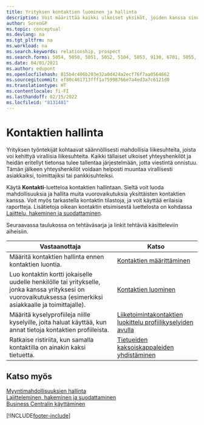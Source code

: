 ```yaml
---
title: Yrityksen kontaktien luominen ja hallinta
description: Voit määrittää kaikki ulkoiset yksiköt, joiden kanssa sinulla on liikesuhde, kontakteiksi. Kyse voi olla esimerkiksi prospekteista, asiakkaista, toimittajista ja konsulteista.
author: SorenGP
ms.topic: conceptual
ms.devlang: na
ms.tgt_pltfrm: na
ms.workload: na
ms.search.keywords: relationship, prospect
ms.search.forms: 5054, 5050, 5051, 5052, 5104, 5053, 9130, 6701, 5055, 1604
ms.date: 04/01/2021
ms.author: edupont
ms.openlocfilehash: 815b4c406b203e32a0d424a2ecf76f7aa0564662
ms.sourcegitcommit: ef80c461713fff1a75998766e7a4ed3a7c6121d0
ms.translationtype: HT
ms.contentlocale: fi-FI
ms.lasthandoff: 02/15/2022
ms.locfileid: "8131481"
---
```

# <a name="managing-contacts"></a>Kontaktien hallinta

Yrityksen työntekijät kohtaavat säännöllisesti mahdollisia liikesuhteita, joista voi kehittyä virallisia liikesuhteita. Kaikki tällaiset ulkoiset yhteyshenkilöt ja heidän eritellyt tietonsa tulee tallentaa järjestelmään, jotta viestintä onnistuu. Tämän jälkeen yhteyshenkilöt voidaan helposti muuntaa virallisesti asiakkaiksi, toimittajiksi tai pankkisuhteiksi.

Käytä **Kontakti**-luetteloa kontaktien hallintaan. Sieltä voit luoda mahdollisuuksia ja hallita muita vuorovaikutuksia yksittäisten kontaktien kanssa. Voit myös tarkastella kontaktin tilastoja, ja voit käyttää erilaisia raportteja. Lisätietoja oikean kontaktin etsimisestä luettelosta on kohdassa [Lajittelu, hakeminen ja suodattaminen](ui-enter-criteria-filters.md).  

Seuraavassa taulukossa on tehtäväsarja ja linkit tehtäviä käsitteleviin aiheisiin.

| Vastaanottaja | Katso |
| --- | --- |
| Määritä kontaktien hallinta ennen kontaktien luontia. |[Kontaktien määrittäminen](marketing-setup-contacts.md) |
| Luo kontaktin kortti jokaiselle uudelle henkilölle tai yritykselle, jonka kanssa yrityksesi on vuorovaikutuksessa (esimerkiksi asiakkaalle ja toimittajalle). |[Kontaktien luominen](marketing-create-contact-companies.md) |
|Määritä kyselyprofiileja niille kyselyille, joita haluat käyttää, kun annat tietoja kontaktien profiileista.|[Liiketoimintakontaktien luokittelu profiilikyselyiden avulla](marketing-create-contact-profile-questionnaire.md)|
|Ratkaise ristiriita, kun samalla kontaktilla on ainakin kaksi tietuetta.|[Tietueiden kaksoiskappaleiden yhdistäminen](sales-how-merge-duplicate-records.md)|

## <a name="see-also"></a>Katso myös

[Myyntimahdollisuuksien hallinta](marketing-manage-sales-opportunities.md)  
[Lajitteleminen, hakeminen ja suodattaminen](ui-enter-criteria-filters.md)  
[Business Centralin käyttäminen](ui-work-product.md)  


[!INCLUDE[footer-include](includes/footer-banner.md)]